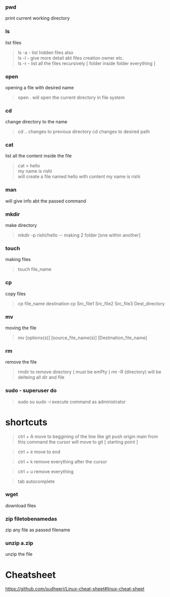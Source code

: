 ### pwd 
print current working directory

### ls 
list files
> ls -a - list hidden files also\
> ls -l - give more detail abt files creation owner etc.\
> ls -r - list all the files recursively [ folder inside folder everything ]

### open <name>
opening a file with desired name 
> open . will open the current directory in file system
 
### cd <name>
change directory to the name 
> cd .. changes to previous directory
> cd <path> changes to desired path 

### cat 
list all the content inside the file 
> cat > hello            
> my name is rishi\
>will create a file named hello with content my name is rishi

### man <command>
will give info abt the passed command

### mkdir 
make directory 
> mkdir -p rishi/hello -- making 2 folder [one within another]

### touch
making files 
> touch file_name

### cp
copy files 
> cp file_name destination
> cp Src_file1 Src_file2 Src_file3 Dest_directory


### mv
moving the file
> mv [options(s)] [source_file_name(s)] [Destination_file_name]

### rm 
remove the file 
> rmdir to remove directory ( must be emPty )
> rm -R (directory) will be delteing all dir and file

### sudo - superuser do
> sudo su
> sudo -i
execute command as administrator



# shortcuts 

> ctrl + A
move to beggining of the line 
like git push origin main 
from this command the cursor will move to git [ starting point ]

> ctrl + e
move to end 

> ctrl + k 
remove everything after the cursor 

> ctrl + u 
remove everything 

> tab 
autocomplete


### wget <url>
download files

### zip filetobenamedas <file>

zip any file as passed filename

### unzip a.zip
unzip the file 


# Cheatsheet 
https://github.com/sudheerj/Linux-cheat-sheet#linux-cheat-sheet

